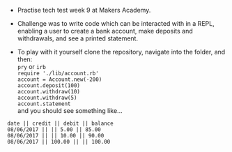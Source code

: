 * Practise tech test week 9 at Makers Academy.

* Challenge was to write code which can be interacted with in a REPL, enabling a user to create a bank account, make deposits and withdrawals, and see a printed statement.

* To play with it yourself clone the repository, navigate into the folder, and then:  
`pry` or `irb`  
`require './lib/account.rb'`  
`account = Account.new(-200)`  
`account.deposit(100)`  
`account.withdraw(10)`  
`account.withdraw(5)`  
`account.statement`  
and you should see something like...
```
date || credit || debit || balance
08/06/2017 || || 5.00 || 85.00
08/06/2017 || || 10.00 || 90.00
08/06/2017 || 100.00 || || 100.00
```
